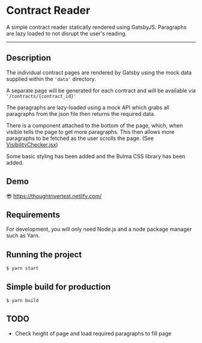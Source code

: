 # Contract Reader

A simple contract reader statically rendered using GatsbyJS.
Paragraphs are lazy loaded to not disrupt the user's reading.

---

## Description

The individual contract pages are rendered by Gatsby using the mock data supplied within the `'data'` directory.

A separate page will be generated for each contract and will be available via `'/contracts/{contract_id}'`

The paragraphs are lazy-loaded using a mock API which grabs all paragraphs from the json file then returns the required data.

There is a component attached to the bottom of the page, which, when visible tells the page to get more paragraphs. This then allows more paragraphs to be fetched as the user scrolls the page. (See [VisibilityChecker.jsx](/src/components/VisibilityChecker.jsx))

Some basic styling has been added and the Bulma CSS library has been added.

## Demo

😎 https://thoughtrivertest.netlify.com/

## Requirements

For development, you will only need Node.js and a node package manager such as Yarn.

## Running the project

    $ yarn start

## Simple build for production

    $ yarn build

## TODO

- Check height of page and load required paragraphs to fill page
